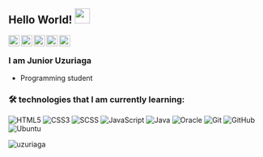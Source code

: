 ## Hello World! <img src="https://raw.githubusercontent.com/iampavangandhi/iampavangandhi/master/gifs/Hi.gif" width="30px"></h2>

<a href="https://twitter.com/uzuriago">
  <img align="left" alt="Junior Twitter" width="22px" src="https://cdn.jsdelivr.net/npm/simple-icons@v3/icons/twitter.svg" />
</a>
<a href="https://www.linkedin.com/in/uzuriaga/">
  <img align="left" alt="Junior Linkdein" width="22px" src="https://cdn.jsdelivr.net/npm/simple-icons@v3/icons/linkedin.svg" />
</a>
<a href="https://github.com/Uzuriaga">
  <img align="left" alt="Junior Github" width="22px" src="https://cdn.jsdelivr.net/npm/simple-icons@v3/icons/github.svg" />
</a>
<a href="https://t.me/jruzu">
  <img align="left" alt="Junior Telegram" width="22px" src="https://cdn.jsdelivr.net/npm/simple-icons@v3/icons/telegram.svg" />
</a>
<a href="mailto:uzuriagajunior@gmail.com">
  <img align="left" alt="Junior Mailk" width="22px" src="https://cdn.jsdelivr.net/npm/simple-icons@v3/icons/gmail.svg" />
</a>
<br />


### I am Junior Uzuriaga
- Programming student 

### 🛠️ technologies that I am currently learning:

![HTML5](https://img.shields.io/badge/-HTML5-black?style=flat-square&logo=html5&logoColor=white)
![CSS3](https://img.shields.io/badge/-CSS3-black?style=flat-square&logo=css3)
![SCSS](https://img.shields.io/badge/-SCSS-black?style=flat-square&logo=SASS)
![JavaScript](https://img.shields.io/badge/-JavaScript-black?style=flat-square&logo=javascript)
![Java](https://img.shields.io/badge/Java-black?style=flat-square&logo=java)
![Oracle](https://img.shields.io/badge/-Oracle-black?style=flat-square&logo=Oracle)
![Git](https://img.shields.io/badge/-Git-black?style=flat-square&logo=git)
![GitHub](https://img.shields.io/badge/-GitHub-black?style=flat-square&logo=github)
![Ubuntu](https://img.shields.io/badge/-Ubuntu-black?style=flat-square&logo=ubuntu)

<p><img align="center" src="https://github-readme-stats.vercel.app/api/top-langs?username=uzuriaga&show_icons=true&locale=en&layout=compact" alt="uzuriaga" /></p>



